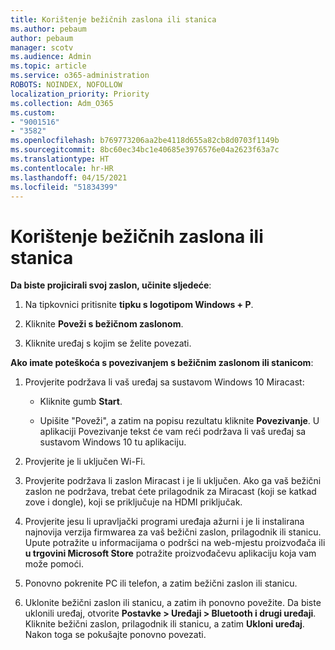 ```yaml
---
title: Korištenje bežičnih zaslona ili stanica
ms.author: pebaum
author: pebaum
manager: scotv
ms.audience: Admin
ms.topic: article
ms.service: o365-administration
ROBOTS: NOINDEX, NOFOLLOW
localization_priority: Priority
ms.collection: Adm_O365
ms.custom:
- "9001516"
- "3582"
ms.openlocfilehash: b769773206aa2be4118d655a82cb8d0703f1149b
ms.sourcegitcommit: 8bc60ec34bc1e40685e3976576e04a2623f63a7c
ms.translationtype: HT
ms.contentlocale: hr-HR
ms.lasthandoff: 04/15/2021
ms.locfileid: "51834399"
---
```

# <a name="use-wireless-displays-or-docks"></a>Korištenje bežičnih zaslona ili stanica

**Da biste projicirali svoj zaslon, učinite sljedeće**:

1. Na tipkovnici pritisnite **tipku s logotipom Windows + P**.

2. Kliknite **Poveži s bežičnom zaslonom**.

3. Kliknite uređaj s kojim se želite povezati.

**Ako imate poteškoća s povezivanjem s bežičnim zaslonom ili stanicom**:

1. Provjerite podržava li vaš uređaj sa sustavom Windows 10 Miracast: 

    - Kliknite gumb **Start**.
    
    - Upišite "Poveži", a zatim na popisu rezultatu kliknite **Povezivanje**. U aplikaciji Povezivanje tekst će vam reći podržava li vaš uređaj sa sustavom Windows 10 tu aplikaciju. 

2. Provjerite je li uključen Wi-Fi. 

3. Provjerite podržava li zaslon Miracast i je li uključen. Ako ga vaš bežični zaslon ne podržava, trebat ćete prilagodnik za Miracast (koji se katkad zove i dongle), koji se priključuje na HDMI priključak.

4. Provjerite jesu li upravljački programi uređaja ažurni i je li instalirana najnovija verzija firmwarea za vaš bežični zaslon, prilagodnik ili stanicu. Upute potražite u informacijama o podršci na web-mjestu proizvođača ili **u trgovini Microsoft Store** potražite proizvođačevu aplikaciju koja vam može pomoći.

5. Ponovno pokrenite PC ili telefon, a zatim bežični zaslon ili stanicu.

6. Uklonite bežični zaslon ili stanicu, a zatim ih ponovno povežite. Da biste uklonili uređaj, otvorite **Postavke > Uređaji > Bluetooth i drugi uređaji**. Kliknite bežični zaslon, prilagodnik ili stanicu, a zatim **Ukloni uređaj**. Nakon toga se pokušajte ponovno povezati.
